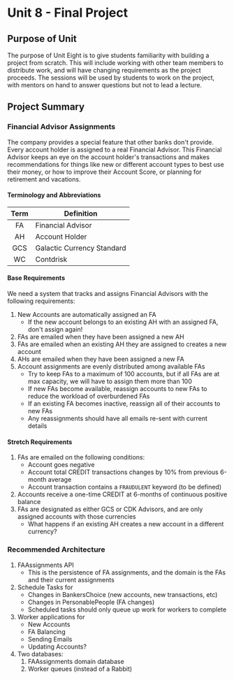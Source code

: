 # Unit 8 - Final Project

## Purpose of Unit

The purpose of Unit Eight is to give students familiarity with building a project from scratch. This will include working with other team members to distribute work, and will have changing requirements as the project proceeds. The sessions will be used by students to work on the project, with mentors on hand to answer questions but not to lead a lecture.

## Project Summary

### Financial Advisor Assignments

The company provides a special feature that other banks don't provide. Every account holder is assigned to a real Financial Advisor. This Financial Advisor keeps an eye on the account holder's transactions and makes recommendations for things like new or different account types to best use their money, or how to improve their Account Score, or planning for retirement and vacations.

#### Terminology and Abbreviations

| Term | Definition |
|:------:|------------|
| FA | Financial Advisor |
| AH | Account Holder |
| GCS | Galactic Currency Standard |
| WC | Contdrisk |

#### Base Requirements

We need a system that tracks and assigns Financial Advisors with the following requirements:

1. New Accounts are automatically assigned an FA
    - If the new account belongs to an existing AH with an assigned FA, don't assign again!
1. FAs are emailed when they have been assigned a new AH
1. FAs are emailed when an existing AH they are assigned to creates a new account
1. AHs are emailed when they have been assigned a new FA
1. Account assignments are evenly distributed among available FAs
    - Try to keep FAs to a maximum of 100 accounts, but if all FAs are at max capacity, we will have to assign them more than 100
    - If new FAs become available, reassign accounts to new FAs to reduce the workload of overburdened FAs
    - If an existing FA becomes inactive, reassign all of their accounts to new FAs
    - Any reassignments should have all emails re-sent with current details

#### Stretch Requirements

1. FAs are emailed on the following conditions:
    - Account goes negative
    - Account total CREDIT transactions changes by 10% from previous 6-month average
    - Account transaction contains a `FRAUDULENT` keyword (to be defined)
1. Accounts receive a one-time CREDIT at 6-months of continuous positive balance
1. FAs are designated as either GCS or CDK Advisors, and are only assigned accounts with those currencies
    - What happens if an existing AH creates a new account in a different currency?

### Recommended Architecture

1. FAAssignments API
    - This is the persistence of FA assignments, and the domain is the FAs and their current assignments
1. Schedule Tasks for
    - Changes in BankersChoice (new accounts, new transactions, etc)
    - Changes in PersonablePeople (FA changes)
    - Scheduled tasks should only queue up work for workers to complete
1. Worker applications for
    - New Accounts
    - FA Balancing
    - Sending Emails
    - Updating Accounts?
1. Two databases:
    1. FAAssignments domain database
    1. Worker queues (instead of a Rabbit)
